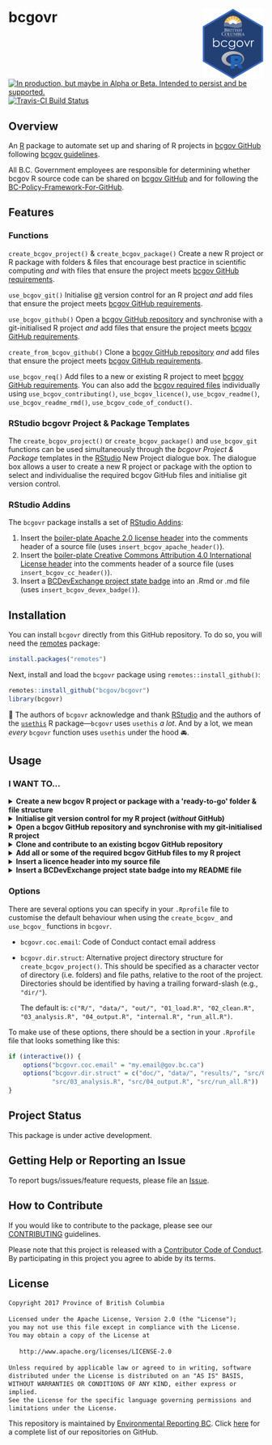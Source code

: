 
<!-- README.md is generated from README.Rmd. Please edit README.Rmd (this file) -->
bcgovr <img src="img/logo.png" align="right" />
===============================================

<a rel="Delivery" href="https://github.com/BCDevExchange/assets/blob/master/README.md"><img alt="In production, but maybe in Alpha or Beta. Intended to persist and be supported." style="border-width:0" src="https://assets.bcdevexchange.org/images/badges/delivery.svg" title="In production, but maybe in Alpha or Beta. Intended to persist and be supported." /></a>[![Travis-CI Build Status](https://travis-ci.org/bcgov/bcgovr.svg?branch=master)](https://travis-ci.org/bcgov/bcgovr)

Overview
--------

An [R](http://r-project.org) package to automate set up and sharing of R projects in [bcgov GitHub](https://github.com/bcgov) following [bcgov guidelines](https://github.com/bcgov/BC-Policy-Framework-For-GitHub).

All B.C. Government employees are responsible for determining whether bcgov R source code can be shared on [bcgov GitHub](https://github.com/bcgov) and for following the [BC-Policy-Framework-For-GitHub](https://github.com/bcgov/BC-Policy-Framework-For-GitHub).

Features
--------

### Functions

`create_bcgov_project()` & `create_bcgov_package()` Create a new R project or R package with folders & files that encourage best practice in scientific computing *and* with files that ensure the project meets [bcgov GitHub requirements](https://github.com/bcgov/BC-Policy-Framework-For-GitHub/blob/master/BC-Gov-Org-HowTo/Cheatsheet.md).

`use_bcgov_git()` Initialise [git](https://git-scm.com/) version control for an R project *and* add files that ensure the project meets [bcgov GitHub requirements](https://github.com/bcgov/BC-Policy-Framework-For-GitHub/blob/master/BC-Gov-Org-HowTo/Cheatsheet.md).

`use_bcgov_github()` Open a [bcgov GitHub repository](https://github.com/bcgov) and synchronise with a git-initialised R project *and* add files that ensure the project meets [bcgov GitHub requirements](https://github.com/bcgov/BC-Policy-Framework-For-GitHub/blob/master/BC-Gov-Org-HowTo/Cheatsheet.md).

`create_from_bcgov_github()` Clone a [bcgov GitHub repository](https://github.com/bcgov) *and* add files that ensure the project meets [bcgov GitHub requirements](https://github.com/bcgov/BC-Policy-Framework-For-GitHub/blob/master/BC-Gov-Org-HowTo/Cheatsheet.md).

`use_bcgov_req()` Add files to a new or existing R project to meet [bcgov GitHub requirements](https://github.com/bcgov/BC-Policy-Framework-For-GitHub/blob/master/BC-Gov-Org-HowTo/Cheatsheet.md). You can also add the [bcgov required files](https://github.com/bcgov/BC-Policy-Framework-For-GitHub/blob/master/BC-Gov-Org-HowTo/Cheatsheet.md) individually using `use_bcgov_contributing()`, `use_bcgov_licence()`, `use_bcgov_readme()`, `use_bcgov_readme_rmd()`, `use_bcgov_code_of_conduct()`.

### RStudio bcgovr Project & Package Templates

The `create_bcgov_project()` or `create_bcgov_package()` and `use_bcgov_git` functions can be used simultaneously through the *bcgovr Project & Package* templates in the [RStudio](https://www.rstudio.com/) New Project dialogue box. The dialogue box allows a user to create a new R project or package with the option to select and individualise the required bcgov GitHub files and initialise git version control.

### RStudio Addins

The `bcgovr` package installs a set of [RStudio Addins](https://rstudio.github.io/rstudioaddins/):

1.  Insert the [boiler-plate Apache 2.0 license header](https://github.com/bcgov/BC-Policy-Framework-For-GitHub/blob/master/BC-Open-Source-Development-Employee-Guide/Licenses.md) into the comments header of a source file (uses `insert_bcgov_apache_header()`).
2.  Insert the [boiler-plate Creative Commons Attribution 4.0 International License header](https://github.com/bcgov/BC-Policy-Framework-For-GitHub/blob/master/BC-Open-Source-Development-Employee-Guide/Licenses.md) into the comments header of a source file (uses `insert_bcgov_cc_header()`).
3.  Insert a [BCDevExchange project state badge](https://github.com/BCDevExchange/assets/blob/master/README.md) into an .Rmd or .md file (uses `insert_bcgov_devex_badge()`).

Installation
------------

You can install `bcgovr` directly from this GitHub repository. To do so, you will need the [remotes](https://cran.r-project.org/web/packages/remotes/index.html) package:

``` r
install.packages("remotes")
```

Next, install and load the `bcgovr` package using `remotes::install_github()`:

``` r
remotes::install_github("bcgov/bcgovr")
library(bcgovr)
```

🎉 The authors of `bcgovr` acknowledge and thank [RStudio](https://www.rstudio.com/) and the authors of the [`usethis`](https://cran.r-project.org/web/packages/usethis/index.html) R package—`bcgovr` uses `usethis` *a lot*. And by a lot, we mean *every* `bcgovr` function uses `usethis` under the hood 🚘.

Usage
-----

### I WANT TO...

<details><summary><strong>Create a new bcgov R project or package with a 'ready-to-go' folder & file structure</strong></summary>

<br />

Create, populate and open a new, local R project using `bcgovr::create_bcgov_project()`. Be sure to either specify your local directory using the `path` argument, or `setwd("C:/my-new-project")` before running `create_bcgov_project()`. The template `bcgovr` folders and files and required bcgov GitHub files will be created in the new directory. For using different project templates, see the [Options](#options) section below. Type `?create_bcgov_project` in the R console for help.

``` r
create_bcgov_project(path = "C:/my-new-project", coc_email = "my.email@gov.bc.ca") 
```

    C:/my-new-project
    ├── 01_load.R
    ├── 02_clean.R
    ├── 03_analysis.R
    ├── 04_output.R
    ├── CODE_OF_CONDUCT.md
    ├── CONTRIBUTING.md
    ├── LICENSE
    ├── R
    ├── README.Rmd
    ├── data
    ├── my-new-project.Rproj
    ├── out
    └── run_all.R

The `create_bcgov_package()` function is used the same way as `create_bcgov_project()` but will create all the folders & files to get started on creating an R package. Type `?create_bcgov_package` in the R console for help. The [R packages](http://r-pkgs.had.co.nz/) book by Hadley Wickham is a very useful resource if you are looking to create R packages.

``` r
create_bcgov_package(path = "C:/mynewrpackage", coc_email = "my.email@gov.bc.ca") 
```

    C:/mynewrpackage
    ├── CODE_OF_CONDUCT.md
    ├── CONTRIBUTING.md
    ├── DESCRIPTION
    ├── LICENSE
    ├── NAMESPACE
    ├── NEWS.md
    ├── R
    ├── README.Rmd
    ├── man
    ├── mynewrpackage.Rproj
    └── vignettes
        └── mynewrpackage.Rmd

Users can also use the *bcgovr Project & Package* templates in the [RStudio](https://www.rstudio.com/) New Project dialogue box to create a new R project. The dialogue box provides the option to select and individualise the required bcgov GitHub files and initialise git version control.

<br />

</details>

<details><summary><strong>Initialise git version control for my R project (<i>without</i> GitHub)</strong></summary>

<br />

Put your local R project under version control by initialising a [git](https://git-scm.com/) repository using `use_bcgov_git()`—this automatically completes staging and committing of the initial folders & files inside the project. The `use_bcgov_git()` function also ensures the project has the required bcgov GitHub files. Type `?use_bcgov_git` in the R console for help.

``` r
use_bcgov_git(coc_email = "my.email@gov.bc.ca") 
```

<br />

</details>

<details><summary><strong>Open a bcgov GitHub repository and synchronise with my git-initialised R project</strong></summary>

<br />

Share your git-initialised R project on [bcgov GitHub](https://github.com/bcgov) using `use_bcgov_github()`. The `use_bcgov_github()` function creates a repository on bcgov GitHub and adds and synchronises your local project with the newly created bcgov GitHub origin. The `use_bcgov_github()` function also ensures the project has the required bcgov GitHub files. Type `?use_bcgov_github` in the R console for help.

``` r
use_bcgov_github(organisation = "bcgov", coc_email = "my.email@gov.bc.ca") 
```

To add your project to bcgov GitHub with `use_bcgov_github()` users need to have a GitHub account *and* be a [member of the bcgov GitHub organization](https://github.com/bcgov/BC-Policy-Framework-For-GitHub/blob/master/BC-Gov-Org-HowTo/Cheatsheet.md).

<br />

</details>

<details><summary><strong>Clone and contribute to an existing bcgov GitHub repository</strong></summary>

<br />

Create a new local git repository with a project or repository cloned from bcgov GitHub using `create_from_bcgov_github()`. The `create_from_bcgov_github()` function also ensures the project has the required bcgov GitHub files. Type `?create_from_bcgov_github` in the R console for help.

``` r
create_from_bcgov_github(repo = "bcgov/bcgovr", destdir = "C:/my_directory") 
```

<br />

</details>

<details><summary><strong>Add all or some of the required bcgov GitHub files to my R project</strong></summary>

<br />

Add the [required bcgov GitHub](https://github.com/bcgov/BC-Policy-Framework-For-GitHub/blob/master/BC-Gov-Org-HowTo/Cheatsheet.md) files—a LICENCE, a README, a CODE OF CONDUCT and a CONTRIBUTING file—to any new or existing bcgov R project or package using `use_bcgov_req()`. Type `?use_bcgov_req` in the R console for help.

You can use the `licence`, `coc_email` & `rmarkdown` arguments to change the default Apache 2.0 License, add your contact details to the Code of Conduct, or decline a README.Rmd file—maybe you only want a README.md for the project?

``` r
use_bcgov_req(licence = "cc-by", rmarkdown = FALSE, coc_email = "my.email@gov.bc.ca")
```

You can also add the individual required files as needed using:

``` r
use_bcgov_licence()
use_bcgov_readme()
use_bcgov_contributing()
use_bcgov_code_of_conduct(coc_email = "my.email@gov.bc.ca")
```

<br />

</details>

<details><summary><strong>Insert a licence header into my source file</strong></summary>

<br />

Need to add that Apache 2.0 or Creative Commons License header to a source file? Just click-click:

You can also use `insert_bcgov_apache_header()` or `insert_bcgov_cc_header()`.

<br />

</details>

<details><summary><strong>Insert a BCDevExchange project state badge into my README file</strong></summary>

<br />

Need to add a Project State Badge to your README file? Just click-click-click:

You can also use `insert_bcgov_devex_badge("inspiration")`. Type `?insert_bcgov_devex_badge` in the R console for the list of badge options and other help.

</details>

### Options

There are several options you can specify in your `.Rprofile` file to customise the default behaviour when using the `create_bcgov_` and `use_bcgov_` functions in `bcgovr`.

-   `bcgovr.coc.email`: Code of Conduct contact email address
-   `bcgovr.dir.struct`: Alternative project directory structure for `create_bcgov_project()`. This should be specified as a character vector of directory (i.e. folders) and file paths, relative to the root of the project. Directories should be identified by having a trailing forward-slash (e.g., `"dir/"`).

    The default is: `c("R/", "data/", "out/", "01_load.R", "02_clean.R", "03_analysis.R", "04_output.R", "internal.R", "run_all.R")`.

To make use of these options, there should be a section in your `.Rprofile` file that looks something like this:

``` r
if (interactive()) {
    options("bcgovr.coc.email" = "my.email@gov.bc.ca")
    options("bcgovr.dir.struct" = c("doc/", "data/", "results/", "src/01_load.R", "src/02_clean.R",
            "src/03_analysis.R", "src/04_output.R", "src/run_all.R"))
} 
```

Project Status
--------------

This package is under active development.

Getting Help or Reporting an Issue
----------------------------------

To report bugs/issues/feature requests, please file an [Issue](https://github.com/bcgov/bcgovr/issues/).

How to Contribute
-----------------

If you would like to contribute to the package, please see our [CONTRIBUTING](CONTRIBUTING.md) guidelines.

Please note that this project is released with a [Contributor Code of Conduct](CODE_OF_CONDUCT.md). By participating in this project you agree to abide by its terms.

License
-------

    Copyright 2017 Province of British Columbia

    Licensed under the Apache License, Version 2.0 (the "License");
    you may not use this file except in compliance with the License.
    You may obtain a copy of the License at 

       http://www.apache.org/licenses/LICENSE-2.0

    Unless required by applicable law or agreed to in writing, software
    distributed under the License is distributed on an "AS IS" BASIS,
    WITHOUT WARRANTIES OR CONDITIONS OF ANY KIND, either express or implied.
    See the License for the specific language governing permissions and
    limitations under the License.

This repository is maintained by [Environmental Reporting BC](http://www2.gov.bc.ca/gov/content?id=FF80E0B985F245CEA62808414D78C41B). Click [here](https://github.com/bcgov/EnvReportBC-RepoList) for a complete list of our repositories on GitHub.
